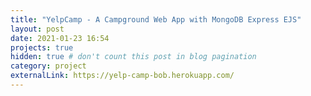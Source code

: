 ```yaml
---
title: "YelpCamp - A Campground Web App with MongoDB Express EJS"
layout: post
date: 2021-01-23 16:54
projects: true
hidden: true # don't count this post in blog pagination
category: project
externalLink: https://yelp-camp-bob.herokuapp.com/
---
```

